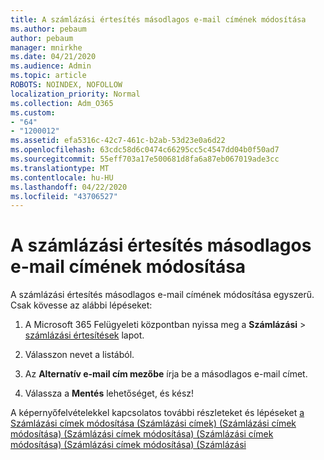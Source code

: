 ```yaml
---
title: A számlázási értesítés másodlagos e-mail címének módosítása
ms.author: pebaum
author: pebaum
manager: mnirkhe
ms.date: 04/21/2020
ms.audience: Admin
ms.topic: article
ROBOTS: NOINDEX, NOFOLLOW
localization_priority: Normal
ms.collection: Adm_O365
ms.custom:
- "64"
- "1200012"
ms.assetid: efa5316c-42c7-461c-b2ab-53d23e0a6d22
ms.openlocfilehash: 63cdc58d6c0474c66295cc5c4547dd04b0f50ad7
ms.sourcegitcommit: 55eff703a17e500681d8fa6a87eb067019ade3cc
ms.translationtype: MT
ms.contentlocale: hu-HU
ms.lasthandoff: 04/22/2020
ms.locfileid: "43706527"
---
```

# <a name="change-the-alternate-email-address-for-billing-notification"></a>A számlázási értesítés másodlagos e-mail címének módosítása

A számlázási értesítés másodlagos e-mail címének módosítása egyszerű. Csak kövesse az alábbi lépéseket:
  
1. A Microsoft 365 Felügyeleti központban nyissa meg a **Számlázási** \> [számlázási értesítések](https://go.microsoft.com/fwlink/p/?linkid=853212) lapot.  

2. Válasszon nevet a listából.

3. Az **Alternatív e-mail cím mezőbe** írja be a másodlagos e-mail címet.

4. Válassza a **Mentés** lehetőséget, és kész!

A képernyőfelvételekkel kapcsolatos további részleteket és lépéseket [a Számlázási címek módosítása (Számlázási címek) (Számlázási címek módosítása) (Számlázási címek módosítása) (Számlázási címek módosítása) (Számlázási címek módosítása) (Számlázási](https://docs.microsoft.com/office365/admin/subscriptions-and-billing/change-your-billing-addresses)
  